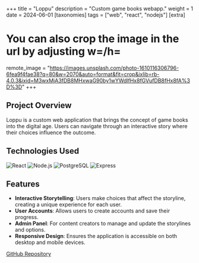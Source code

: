 +++
title = "Loppu"
description = "Custom game books webapp."
weight = 1
date = 2024-06-01
[taxonomies]
tags = ["web", "react", "nodejs"]
[extra]
# You can also crop the image in the url by adjusting w=/h=
remote_image = "https://images.unsplash.com/photo-1610116306796-6fea9f4fae38?q=80&w=2070&auto=format&fit=crop&ixlib=rb-4.0.3&ixid=M3wxMjA3fDB8MHxwaG90by1wYWdlfHx8fGVufDB8fHx8fA%3D%3D"
+++

## Project Overview

Loppu is a custom web application that brings the concept of game books into the digital age. Users can navigate through an interactive story where their choices influence the outcome.

## Technologies Used

![React](https://img.shields.io/badge/React-61DAFB?style=flat-square&logo=react&logoColor=black) 
![Node.js](https://img.shields.io/badge/Node.js-339933?style=flat-square&logo=nodedotjs&logoColor=white)
![PostgreSQL](https://img.shields.io/badge/PostgreSQL-336791?style=flat-square&logo=postgresql&logoColor=white)
![Express](https://img.shields.io/badge/Express.js-000000?style=flat-square&logo=express&logoColor=white)

## Features

- **Interactive Storytelling**: Users make choices that affect the storyline, creating a unique experience for each user.
- **User Accounts**: Allows users to create accounts and save their progress.
- **Admin Panel**: For content creators to manage and update the storylines and options.
- **Responsive Design**: Ensures the application is accessible on both desktop and mobile devices.

[GitHub Repository](https://github.com/Naiizey/Loppu)

